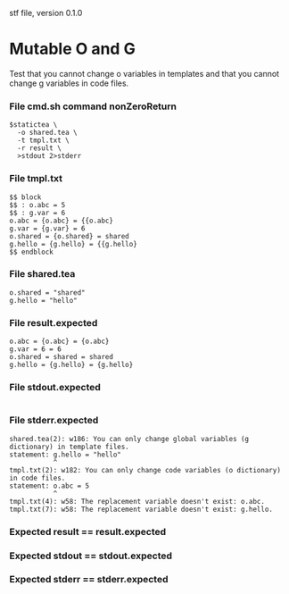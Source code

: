 stf file, version 0.1.0

# Mutable O and G

Test that you cannot change o variables in templates and that you
cannot change g variables in code files.

### File cmd.sh command nonZeroReturn

~~~
$statictea \
  -o shared.tea \
  -t tmpl.txt \
  -r result \
  >stdout 2>stderr
~~~

### File tmpl.txt

~~~
$$ block
$$ : o.abc = 5
$$ : g.var = 6
o.abc = {o.abc} = {{o.abc}
g.var = {g.var} = 6
o.shared = {o.shared} = shared
g.hello = {g.hello} = {{g.hello}
$$ endblock
~~~

### File shared.tea

~~~
o.shared = "shared"
g.hello = "hello"
~~~

### File result.expected

~~~
o.abc = {o.abc} = {o.abc}
g.var = 6 = 6
o.shared = shared = shared
g.hello = {g.hello} = {g.hello}
~~~

### File stdout.expected

~~~
~~~

### File stderr.expected

~~~
shared.tea(2): w186: You can only change global variables (g dictionary) in template files.
statement: g.hello = "hello"
           ^
tmpl.txt(2): w182: You can only change code variables (o dictionary) in code files.
statement: o.abc = 5
           ^
tmpl.txt(4): w58: The replacement variable doesn't exist: o.abc.
tmpl.txt(7): w58: The replacement variable doesn't exist: g.hello.
~~~

### Expected result == result.expected
### Expected stdout == stdout.expected
### Expected stderr == stderr.expected
